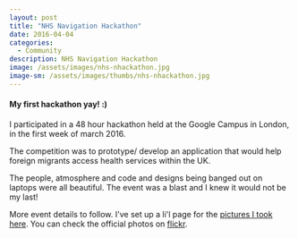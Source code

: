 ```yaml
---
layout: post
title: "NHS Navigation Hackathon"
date: 2016-04-04
categories:
  - Community
description: NHS Navigation Hackathon
image: /assets/images/nhs-nhackathon.jpg
image-sm: /assets/images/thumbs/nhs-nhackathon.jpg 
---
```

#### My first hackathon yay! :)

I participated in a 48 hour hackathon held at the Google Campus in London, in the first week of march 2016.

The competition was to prototype/ develop an application that would help foreign migrants access health services within the UK.

The people, atmosphere and code and designs being banged out on laptops were all beautiful.
The event was a blast and I knew it would not be my last!

More event details to follow.
I've set up a li'l page for the [pictures I took here](http://great.gallery/NHS_N_Hackathon/).
You can check the official photos on [flickr](https://www.flickr.com/photos/danielbayley80/albums/72157663156249483 "Official Photos").

